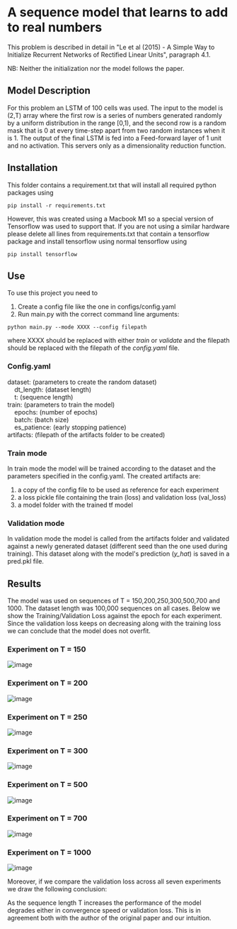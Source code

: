 # A sequence model that learns to add to real numbers

This problem is described in detail in "Le et al (2015) - A Simple Way to 
Initialize Recurrent Networks of Rectified Linear Units", paragraph 4.1.

NB: Neither the initialization nor the model follows the paper.

## Model Description
For this problem an LSTM of 100 cells was used. The input to the model is (2,T) 
array where the first row is a series of numbers generated randomly by a uniform
distribution in the range [0,1), and the second row is a random mask that is 0 
at every time-step apart from two random instances when it is 1. The output of 
the final LSTM is fed into a Feed-forward layer of 1 unit and no activation. 
This servers only as a dimensionality reduction function.

## Installation
This folder contains a requirement.txt that will install all required python 
packages using
```
pip install -r requirements.txt
```

However, this was created using a Macbook M1 so a special version of Tensorflow 
was used to support that. If you are not using a similar hardware please delete 
all lines from requirements.txt that contain a tensorflow package and install 
tensorflow using
normal tensorflow using
```
pip install tensorflow
```

## Use
To use this project you need to  
1. Create a config file like the one in configs/config.yaml
2. Run main.py with the correct command line arguments:
```
python main.py --mode XXXX --config filepath
```

where XXXX should be replaced with either *train* or *validate* and the filepath 
should be replaced with the filepath of the *config.yaml* file.

### Config.yaml
dataset: (parameters to create the random dataset)  
&nbsp;&nbsp;&nbsp;&nbsp;dt_length: (dataset length)  
&nbsp;&nbsp;&nbsp;&nbsp;t: (sequence length)  
train: (parameters to train the model)  
&nbsp;&nbsp;&nbsp;&nbsp;epochs: (number of epochs)  
&nbsp;&nbsp;&nbsp;&nbsp;batch: (batch size)  
&nbsp;&nbsp;&nbsp;&nbsp;es_patience: (early stopping patience)  
artifacts: (filepath of the artifacts folder to be created)  

### Train mode

In train mode the model will be trained according to the dataset and the 
parameters specified in the config.yaml. The created artifacts are:  
1. a copy of the config file to be used as reference for each experiment
2. a loss pickle file containing the train (loss) and validation loss (val_loss)
3. a model folder with the trained tf model

### Validation mode

In validation mode the model is called from the artifacts folder and validated 
against a newly generated dataset (different seed than the one used during 
training). This dataset along with the model's prediction (*y_hat*) is saved in 
a pred.pkl file. 

## Results

The model was used on sequences of T = 150,200,250,300,500,700 and 1000. The 
dataset length was 100,000 sequences on all cases. Below we show the Training/Validation
Loss against the epoch for each experiment. Since the validation loss keeps on 
decreasing along with the training loss we can conclude that the model does not 
overfit. 

### Experiment on T = 150

![image](artifacts/150/loss.png)

### Experiment on T = 200

![image](artifacts/200/loss.png)

### Experiment on T = 250

![image](artifacts/250/loss.png)

### Experiment on T = 300

![image](artifacts/300/loss.png)

### Experiment on T = 500

![image](artifacts/500/loss.png)

### Experiment on T = 700

![image](artifacts/700/loss.png)

### Experiment on T = 1000

![image](artifacts/1000/loss.png)


Moreover, if we compare the validation loss across all seven experiments we 
draw the following conclusion:  

As the sequence length T increases the performance of the model degrades either 
in convergence speed or validation loss. This is in agreement both with the 
author of the original paper and our intuition.

